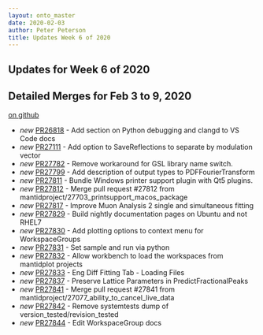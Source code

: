```yaml
---
layout: onto_master
date: 2020-02-03
author: Peter Peterson
title: Updates Week 6 of 2020
---
```

Updates for Week 6 of 2020
--------------------------

Detailed Merges for Feb 3 to 9, 2020
------------------------------------
[on github](https://github.com/mantidproject/mantid/pulls?q=is%3Apr+merged%3A2020-02-04..2020-02-09)

* *new* [PR26818](https://github.com/mantidproject/mantid/pull/26818) - Add section on Python debugging and clangd to VS Code docs
* *new* [PR27111](https://github.com/mantidproject/mantid/pull/27111) - Add option to SaveReflections to separate by modulation vector
* *new* [PR27782](https://github.com/mantidproject/mantid/pull/27782) - Remove workaround for GSL library name switch.
* *new* [PR27799](https://github.com/mantidproject/mantid/pull/27799) - Add description of output types to PDFFourierTransform
* *new* [PR27811](https://github.com/mantidproject/mantid/pull/27811) - Bundle Windows printer support plugin with Qt5 plugins.
* *new* [PR27812](https://github.com/mantidproject/mantid/pull/27812) - Merge pull request #27812 from mantidproject/27703_printsupport_macos_package
* *new* [PR27817](https://github.com/mantidproject/mantid/pull/27817) - Improve Muon Analysis 2 single and simultaneous fitting
* *new* [PR27829](https://github.com/mantidproject/mantid/pull/27829) - Build nightly documentation pages on Ubuntu and not RHEL7
* *new* [PR27830](https://github.com/mantidproject/mantid/pull/27830) - Add plotting options to context menu for WorkspaceGroups
* *new* [PR27831](https://github.com/mantidproject/mantid/pull/27831) - Set sample and run via python
* *new* [PR27832](https://github.com/mantidproject/mantid/pull/27832) - Allow workbench to load the workspaces from mantidplot projects
* *new* [PR27833](https://github.com/mantidproject/mantid/pull/27833) - Eng Diff Fitting Tab - Loading Files
* *new* [PR27837](https://github.com/mantidproject/mantid/pull/27837) - Preserve Lattice Parameters in PredictFractionalPeaks
* *new* [PR27841](https://github.com/mantidproject/mantid/pull/27841) - Merge pull request #27841 from mantidproject/27077_ability_to_cancel_live_data
* *new* [PR27842](https://github.com/mantidproject/mantid/pull/27842) - Remove systemtests dump of version_tested/revision_tested
* *new* [PR27844](https://github.com/mantidproject/mantid/pull/27844) - Edit WorkspaceGroup docs
